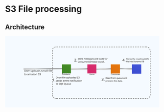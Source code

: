 # S3 File processing

## Architecture
![S3 File processing](./assets/s3%20File%20processing%20Architecture.svg)